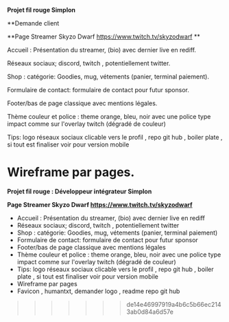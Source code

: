 
**Projet fil rouge Simplon**

**Demande client 

**Page Streamer Skyzo Dwarf https://www.twitch.tv/skyzodwarf **

Accueil : Présentation du streamer, (bio) avec dernier live en rediff.

Réseaux sociaux; discord, twitch , potentiellement twitter.

Shop : catégorie: Goodies, mug, vétements (panier, terminal paiement).

Formulaire de contact: formulaire de contact pour futur sponsor.

Footer/bas de page classique avec mentions légales.

Thème couleur et police : theme orange, bleu, noir avec une police type impact comme sur l'overlay twitch (dégradé de couleur)

Tips: logo réseaux sociaux clicable vers le profil , repo git hub , boiler plate , si tout est finaliser voir pour version mobile

Wireframe par pages.
=======
**Projet fil rouge : Développeur intégrateur Simplon**


**Page Streamer Skyzo Dwarf https://www.twitch.tv/skyzodwarf**

- Accueil : Présentation du streamer, (bio) avec dernier live en rediff
- Réseaux sociaux; discord, twitch , potentiellement twitter
- Shop : catégorie: Goodies, mug, vétements (panier, terminal paiement)
- Formulaire de contact: formulaire de contact pour futur sponsor
- Footer/bas de page classique avec mentions légales
- Thème couleur et police : theme orange, bleu, noir avec une police type impact comme sur l'overlay twitch (dégradé de couleur)
- Tips: logo réseaux sociaux clicable vers le profil , repo git hub , boiler plate , si tout est finaliser voir pour version mobile
- Wireframe par pages
- Favicon , humantxt, demander logo , readme repo git hub
>>>>>>> de14e46997919a4b6c5b66ec2143ab0d84a6d57e
